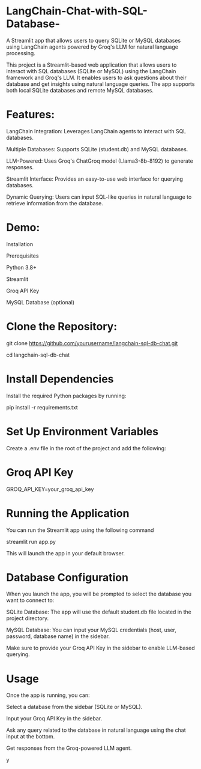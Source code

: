 # LangChain-Chat-with-SQL-Database-
 A Streamlit app that allows users to query SQLite or MySQL databases using LangChain agents powered by Groq's LLM for natural language processing.

This project is a Streamlit-based web application that allows users to interact with SQL databases (SQLite or MySQL) using the LangChain framework and Groq's LLM. It enables users to ask questions about their database and get insights using natural language queries. The app supports both local SQLite databases and remote MySQL databases.

# Features:

LangChain Integration: Leverages LangChain agents to interact with SQL databases.

Multiple Databases: Supports SQLite (student.db) and MySQL databases.

LLM-Powered: Uses Groq's ChatGroq model (Llama3-8b-8192) to generate responses.

Streamlit Interface: Provides an easy-to-use web interface for querying databases.

Dynamic Querying: Users can input SQL-like queries in natural language to retrieve information from the database.

# Demo:

Installation

Prerequisites

Python 3.8+

Streamlit

Groq API Key

MySQL Database (optional)

# Clone the Repository:

git clone https://github.com/yourusername/langchain-sql-db-chat.git

cd langchain-sql-db-chat

# Install Dependencies

Install the required Python packages by running:

pip install -r requirements.txt

# Set Up Environment Variables

Create a .env file in the root of the project and add the following:

# Groq API Key

GROQ_API_KEY=your_groq_api_key


# Running the Application

You can run the Streamlit app using the following command

streamlit run app.py

This will launch the app in your default browser.

# Database Configuration

When you launch the app, you will be prompted to select the database you want to connect to:


SQLite Database: The app will use the default student.db file located in the project directory.

MySQL Database: You can input your MySQL credentials (host, user, password, database name) in the sidebar.

Make sure to provide your Groq API Key in the sidebar to enable LLM-based querying.

# Usage

Once the app is running, you can:

Select a database from the sidebar (SQLite or MySQL).

Input your Groq API Key in the sidebar.

Ask any query related to the database in natural language using the chat input at the bottom.

Get responses from the Groq-powered LLM agent.













y
